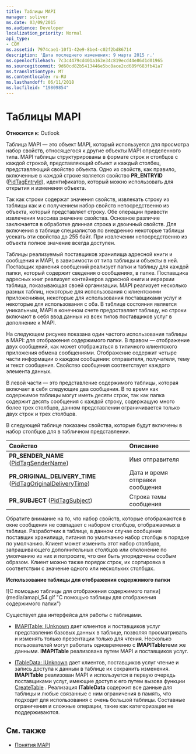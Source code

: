 ```yaml
---
title: Таблицы MAPI
manager: soliver
ms.date: 03/09/2015
ms.audience: Developer
localization_priority: Normal
api_type:
- COM
ms.assetid: 7974cae1-10f1-42e9-8be4-c02f2bd86714
description: 'Дата последнего изменения: 9 марта 2015 г.'
ms.openlocfilehash: 7c3c4479cd401a163e34c819ecd44e86d1d01965
ms.sourcegitcommit: 9d60cd82b5413446e5bc8ace2cd689f683fb41a7
ms.translationtype: MT
ms.contentlocale: ru-RU
ms.lasthandoff: 06/11/2018
ms.locfileid: "19809854"
---
```

# <a name="mapi-tables"></a>Таблицы MAPI
  
**Относится к**: Outlook 
  
Таблица MAPI — это объект MAPI, который используется для просмотра набор свойств, относящегося к другие объекты MAPI определенного типа. MAPI таблицы структурированы в формате строк и столбцов с каждой строкой, представляющий объект и каждый столбец, представляющий свойство объекта. Одно из свойств, как правило, включенные в каждой строке является свойство **PR_ENTRYID** ([PidTagEntryId](pidtagentryid-canonical-property.md)), идентификатор, который можно использовать для открытия и изменения объекта. 
  
Так как строки содержат значения свойств, извлекать строку из таблицы как и с получением набор свойств непосредственно из объекта, который представляет строку. Обе операции привести извлечения массива значение свойства. Основное различие заключается в обработке длинная строка и двоичный свойств. Для включения в таблице специалистов по внедрению некоторые таблицы усекать эти свойства до 255 байт. При извлечении непосредственно из объекта полное значение всегда доступен.
  
Таблицы реализуемый поставщиков хранилища адресной книги и сообщения и MAPI, в зависимости от типа таблицы и объекты в ней. Поставщик хранения сообщений реализует папки и таблицу для каждой папки, который содержит сведения о сообщениях, в папке. Поставщика адресных книг реализует контейнеров адресной книги и иерархии таблица, показывающая своей организации. MAPI реализует несколько разных таблиц, некоторые для использования с клиентскими приложениями, некоторые для использования поставщиками услуг и некоторые для использования с оба. В таблице состояния является уникальным, MAPI в конечном счете предоставляет таблицу, но строки включают в себя ввод данных из всех типов поставщиков услуг в дополнение к MAPI. 
  
На следующем рисунке показана один частого использования таблицы в MAPI: для отображения содержимого папки. В правом — отображение двух сообщений, как может отображаться в типичного клиентского приложения обмена сообщениями. Отображение содержит четыре части информации о каждом сообщении: отправителя, получателя, тему и текст сообщения. Свойство сообщения соответствует каждого элемента данных.
  
В левой части — это представление содержимого таблицы, которая включает в себя следующие два сообщения. В то время как содержимое таблицы могут иметь десяти строк, так как папка содержит десять сообщения с каждой строку, содержащую много более трех столбцов, данном представлении ограничивается только двух строк и трех столбцов.
  
В следующей таблице показаны свойства, которые будут включены в набор столбцов для в табличном представлении.
  
|**Свойство**|**Описание**|
|:-----|:-----|
|**PR_SENDER_NAME** ([PidTagSenderName](pidtagsendername-canonical-property.md))  <br/> |Имя отправителя  <br/> |
|**PR_ORIGINAL_DELIVERY_TIME** ([PidTagOriginalDeliveryTime](pidtagoriginaldeliverytime-canonical-property.md))  <br/> |Дата и время отправки сообщения  <br/> |
|**PR_SUBJECT** ([PidTagSubject](pidtagsubject-canonical-property.md))  <br/> |Строка темы сообщения  <br/> |
   
Обратите внимание на то, что набор свойств, которые отображаются в окне сообщения не совпадает с набором столбцов, отображаемых в таблице. Разработчик в таблице, в данном случае сообщение поставщик хранилища, питания по умолчанию набор столбцы в порядке по умолчанию. Клиент может изменить этот набор столбцов, запрашивающего дополнительных столбцов или отклонение по умолчанию из них и попросите, что они быть упорядочены особым образом. Клиент можно также порядок строк, их сортировка в соответствии с значение одного или нескольких столбцах.
  
**Использование таблицы для отображения содержимого папки**
  
![С помощью таблицы для отображения содержимого папки] (media/amapi_54.gif "С помощью таблицы для отображения содержимого папки")
  
Существует два интерфейса для работы с таблицами.
  
- [IMAPITable: IUnknown](imapitableiunknown.md) дает клиентов и поставщиков услуг представления базовых данных в таблице, позволяя просматривать и изменять только презентации только для чтения. Несколько пользователей могут работать одновременно с **IMAPITable**теми же данными. **IMAPITable** реализована путем MAPI и поставщиков услуг. 
    
- [ITableData: IUnknown](itabledataiunknown.md) дает клиентов, поставщиков услуг чтение и запись доступа к данным в таблице их сохранить изменения. **IMAPITable** реализован MAPI и используется в первую очередь поставщиками услуг, имеющие доступ к его путем вызова функции [CreateTable](createtable.md) . Реализация **ITableData** содержит все данные для таблицы и любые связанные с ним ограничения в память, что подходит для использования с очень большой таблицы. Составные ограничения и сложные операции, такие как категоризации не поддерживаются. 
    
## <a name="see-also"></a>См. также

- [Понятия MAPI](mapi-concepts.md)

